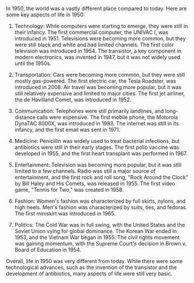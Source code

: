 In 1950, the world was a vastly different place compared to today. Here are some key aspects of life in 1950:

1. Technology: While computers were starting to emerge, they were still in their infancy. The first commercial computer, the UNIVAC I, was introduced in 1951. Televisions were becoming more common, but they were still black and white and had limited channels. The first color television was introduced in 1954. The transistor, a key component in modern electronics, was invented in 1947, but it was not widely used until the 1950s.

2. Transportation: Cars were becoming more common, but they were still mostly gas-powered. The first electric car, the Tesla Roadster, was introduced in 2008. Air travel was becoming more popular, but it was still relatively expensive and limited to major cities. The first jet airliner, the de Havilland Comet, was introduced in 1952.

3. Communication: Telephones were still primarily landlines, and long-distance calls were expensive. The first mobile phone, the Motorola DynaTAC 8000X, was introduced in 1983. The internet was still in its infancy, and the first email was sent in 1971.

4. Medicine: Penicillin was widely used to treat bacterial infections, but antibiotics were still in their early stages. The first polio vaccine was developed in 1955, and the first heart transplant was performed in 1967.

5. Entertainment: Television was becoming more popular, but it was still limited to a few channels. Radio was still a major source of entertainment, and the first rock and roll song, "Rock Around the Clock" by Bill Haley and His Comets, was released in 1955. The first video game, "Tennis for Two," was created in 1958.

6. Fashion: Women's fashion was characterized by full skirts, nylons, and high heels. Men's fashion was characterized by suits, ties, and fedoras. The first miniskirt was introduced in 1965.

7. Politics: The Cold War was in full swing, with the United States and the Soviet Union vying for global dominance. The Korean War ended in 1953, and the Vietnam War began in 1955. The civil rights movement was gaining momentum, with the Supreme Court's decision in Brown v. Board of Education in 1954.

Overall, life in 1950 was very different from today. While there were some technological advances, such as the invention of the transistor and the development of antibiotics, many aspects of life were still very basic.